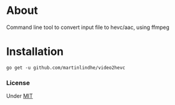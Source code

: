 # About

Command line tool to convert input file to hevc/aac, using ffmpeg


# Installation

    go get -u github.com/martinlindhe/video2hevc


### License

Under [MIT](LICENSE)
